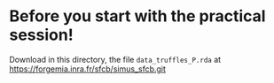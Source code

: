 # Before you start with the practical session!

Download in this directory, the file `data_truffles_P.rda` at https://forgemia.inra.fr/sfcb/simus_sfcb.git
